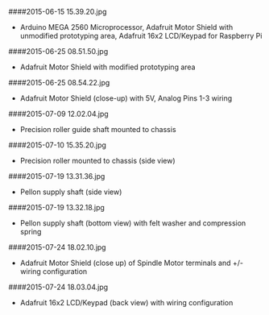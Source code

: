 ####2015-06-15 15.39.20.jpg

- Arduino MEGA 2560 Microprocessor, Adafruit Motor Shield with unmodified prototyping area, Adafruit 16x2 LCD/Keypad for Raspberry Pi

####2015-06-25 08.51.50.jpg

- Adafruit Motor Shield with modified prototyping area

####2015-06-25 08.54.22.jpg

- Adafruit Motor Shield (close-up) with 5V, Analog Pins 1-3 wiring

####2015-07-09 12.02.04.jpg

- Precision roller guide shaft mounted to chassis

####2015-07-10 15.35.20.jpg

- Precision roller mounted to chassis (side view)

####2015-07-19 13.31.36.jpg

- Pellon supply shaft (side view)

####2015-07-19 13.32.18.jpg

- Pellon supply shaft (bottom view) with felt washer and compression spring

####2015-07-24 18.02.10.jpg

- Adafruit Motor Shield (close up) of Spindle Motor terminals and +/- wiring configuration

####2015-07-24 18.03.04.jpg

- Adafruit 16x2 LCD/Keypad (back view) with wiring configuration
